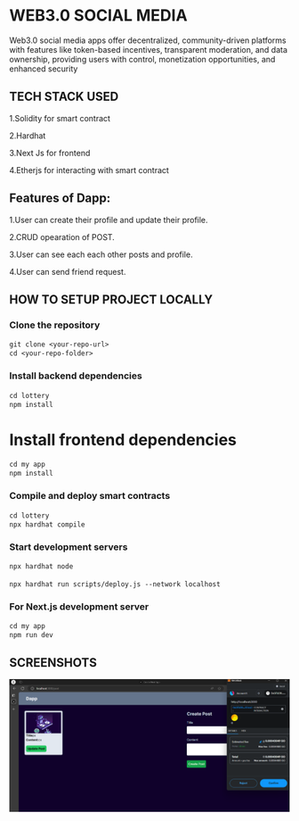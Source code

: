 
# WEB3.0 SOCIAL MEDIA

Web3.0 social media apps offer decentralized, community-driven platforms with features like token-based incentives, transparent moderation, and data ownership, providing users with control, monetization opportunities, and enhanced security

## TECH STACK USED

1.Solidity for smart contract

2.Hardhat

3.Next Js for frontend

4.Etherjs for interacting with smart contract
## Features of Dapp:
1.User can create their profile and update their profile.

2.CRUD opearation of POST.

3.User can see each each other posts and profile.

4.User can send friend request.
## HOW TO SETUP PROJECT LOCALLY

### Clone the repository
```
git clone <your-repo-url>
cd <your-repo-folder>
```

### Install backend dependencies
```
cd lottery
npm install
```

# Install frontend dependencies
```
cd my app
npm install
```



### Compile and deploy smart contracts
```
cd lottery
npx hardhat compile
```

### Start development servers
```
npx hardhat node 

npx hardhat run scripts/deploy.js --network localhost
```

### For Next.js development server
```
cd my app
npm run dev 
```

## SCREENSHOTS

<img src="my-app/public/Screenshot 2024-06-16 233401.png" alt="Employee data" title="Employee Data title">

